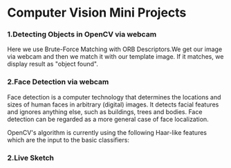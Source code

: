 # Computer Vision Mini Projects

 <h3> 1.Detecting Objects  in OpenCV via webcam </h3>
 <p> Here we use Brute-Force Matching with ORB Descriptors.We get our image via webcam and then we match it with our template image.
 If it matches, we display result as "object found".  </p>
                 
 
 <h3> 2.Face Detection via webcam </h3>
 <p/>Face detection is a computer technology that determines the locations and sizes of human faces in arbitrary (digital) images. It detects facial features and ignores anything else, such as buildings, trees and bodies. Face detection can be regarded as a more general case of face localization.</p>
<p>OpenCV's algorithm is currently using the following Haar-like features which are the input to the basic classifiers: </p>

 <h3> 2.Live Sketch </h3>
